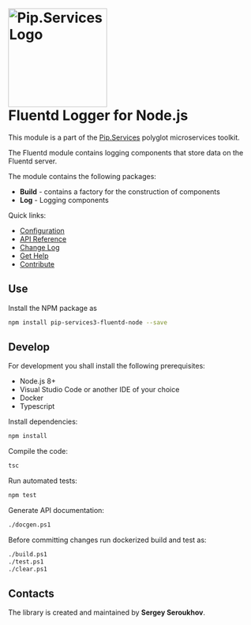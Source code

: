 # <img src="https://uploads-ssl.webflow.com/5ea5d3315186cf5ec60c3ee4/5edf1c94ce4c859f2b188094_logo.svg" alt="Pip.Services Logo" width="200"> <br/> Fluentd Logger for Node.js

This module is a part of the [Pip.Services](http://pipservices.org) polyglot microservices toolkit.

The Fluentd module contains logging components that store data on the Fluentd server.

The module contains the following packages:
- **Build** - contains a factory for the construction of components
- **Log** - Logging components

<a name="links"></a> Quick links:

* [Configuration](https://www.pipservices.org/recipies/configuration)
* [API Reference](https://pip-services3-node.github.io/pip-services3-fluentd-node/globals.html)
* [Change Log](CHANGELOG.md)
* [Get Help](https://www.pipservices.org/community/help)
* [Contribute](https://www.pipservices.org/community/contribute)

## Use

Install the NPM package as
```bash
npm install pip-services3-fluentd-node --save
```

## Develop

For development you shall install the following prerequisites:
* Node.js 8+
* Visual Studio Code or another IDE of your choice
* Docker
* Typescript

Install dependencies:
```bash
npm install
```

Compile the code:
```bash
tsc
```

Run automated tests:
```bash
npm test
```

Generate API documentation:
```bash
./docgen.ps1
```

Before committing changes run dockerized build and test as:
```bash
./build.ps1
./test.ps1
./clear.ps1
```

## Contacts

The library is created and maintained by **Sergey Seroukhov**.
